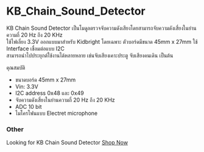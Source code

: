 # KB_Chain_Sound_Detector
KB Chain Sound Detector เป็นโมดูลตรวจจับความดังเสียงโดยสามารถจับความดังเสี่ยงในย่านความถี่ 20 Hz           ถึง 20 KHz    
ใช้ไฟเลี่ยง 3.3V ออกแบบมาสำหรับ Kidbright โดยเฉพาะ ตัวบอร์ดมีขนาด 45mm x 27mm ใช้ Interface เชื่อมต่อแบบ I2C     
สามารถนำไปประยุกต์ใช้งานได้หลายหลาย เช่นจับเสียงเคาะประตู จับเสียงคนเดิน เป็นต้น
 

คุณสมบัติ

* ขนาดบอร์ด 45mm x 27mm
* Vin: 3.3V
* I2C address 0x48 และ 0x49
* จับความดังเสี่ยงในย่านความถี่ 20 Hz ถึง 20 KHz
* ADC 10 bit
* ไมโครโฟนแบบ Electret microphone

### Other 

Looking for KB Chain Sound Detector [Shop Now](https://www.kidbright.io/product-page/kb-chain-sound-detector)
